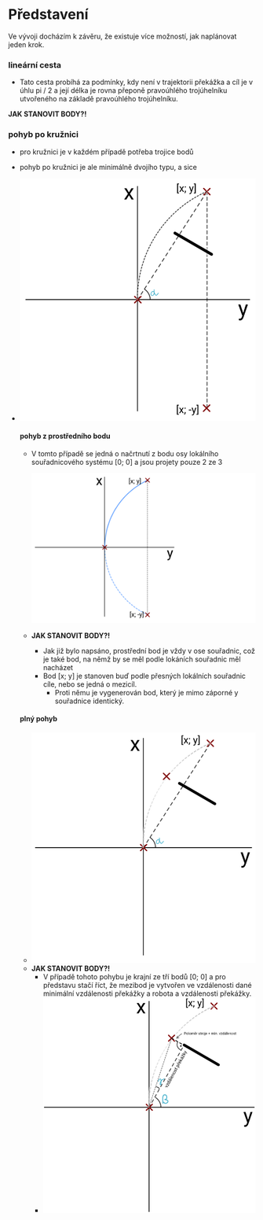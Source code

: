 # Představení

Ve vývoji docházím k závěru, že existuje více možností, jak naplánovat jeden krok.

### lineární cesta

- Tato cesta probíhá za podmínky, kdy není v trajektorii překážka a cíl je v úhlu pi / 2 a její délka je rovna přeponě pravoúhlého trojúhelníku utvořeného na základě pravoúhlého trojúhelníku.

**JAK STANOVIT BODY?!**

### pohyb po kružnici

- pro kružnici je v každém případě potřeba trojice bodů

- pohyb po kružnici je ale minimálně dvojího typu, a sice

- <img src="./kruznice_2.svg" alt="image-20201124205758210" style="zoom:100%; margin-left:0%" />

  #### pohyb z prostředního bodu

   - V tomto případě se jedná o načrtnutí z bodu osy lokálního souřadnicového systému [0; 0]
      a jsou projety pouze 2 ze 3
      
      <img src="./kruznice_1.svg" alt="image-20201124205758210" style="zoom:120%;" />
      
  - **JAK STANOVIT BODY?!**

    - Jak již bylo napsáno, prostřední bod je vždy v ose souřadnic, což je také bod, na němž by se měl podle lokáních souřadnic měl nacházet
    - Bod [x; y] je stanoven buď podle přesných lokálních souřadnic cíle, nebo se jedná o mezicíl.
      - Proti němu je vygenerován bod, který je mimo záporné y souřadnice identický.

  #### plný pohyb

  - <img src="./kruznice_3.svg" alt="image-20201124205758210" style="zoom:120%;" />
  - **JAK STANOVIT BODY?!**
    - V případě tohoto pohybu je krajní ze tří bodů [0; 0] a pro představu stačí říct, že mezibod je vytvořen ve vzdálenosti dané minimální vzdálenosti překážky a robota a vzdálenosti překážky.
    - <img src="./kruznice_4.svg" alt="image-20201124205758210" style="zoom:120%;" />